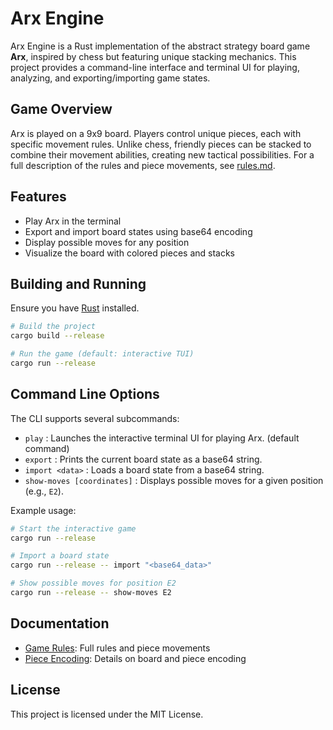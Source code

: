 # Arx Engine

Arx Engine is a Rust implementation of the abstract strategy board game **Arx**, inspired by chess but featuring unique stacking mechanics. This project provides a command-line interface and terminal UI for playing, analyzing, and exporting/importing game states.

## Game Overview
Arx is played on a 9x9 board. Players control unique pieces, each with specific movement rules. Unlike chess, friendly pieces can be stacked to combine their movement abilities, creating new tactical possibilities. For a full description of the rules and piece movements, see [rules.md](./rules.md).

## Features
- Play Arx in the terminal
- Export and import board states using base64 encoding
- Display possible moves for any position
- Visualize the board with colored pieces and stacks

## Building and Running
Ensure you have [Rust](https://www.rust-lang.org/tools/install) installed.

```sh
# Build the project
cargo build --release

# Run the game (default: interactive TUI)
cargo run --release
```

## Command Line Options
The CLI supports several subcommands:

- `play` : Launches the interactive terminal UI for playing Arx. (default command)
- `export` : Prints the current board state as a base64 string.
- `import <data>` : Loads a board state from a base64 string.
- `show-moves [coordinates]` : Displays possible moves for a given position (e.g., `E2`).

Example usage:
```sh
# Start the interactive game
cargo run --release

# Import a board state
cargo run --release -- import "<base64_data>"

# Show possible moves for position E2
cargo run --release -- show-moves E2
```

## Documentation
- [Game Rules](./rules.md): Full rules and piece movements
- [Piece Encoding](.github/instructions/piece_encoding.instructions.md): Details on board and piece encoding

## License
This project is licensed under the MIT License.

